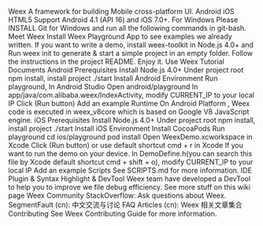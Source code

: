 Weex A framework for building Mobile cross-platform UI. Android iOS HTML5 Support Android 4.1 (API 16) and iOS 7.0+. For Windows Please INSTALL Git for Windows and run all the following commands in git-bash. Meet Weex Install Weex Playground App to see examples we already written. If you want to write a demo, install weex-toolkit in Node.js 4.0+ and Run weex init to generate & start a simple project in an empty folder. Follow the instructions in the project README. Enjoy it. Use Weex Tutorial Documents Android Prerequisites Install Node.js 4.0+ Under project root npm install, install project ./start Install Android Environment Run playground, In Android Studio Open android/playground In app/java/com.alibaba.weex/IndexActivity, modify CURRENT_IP to your local IP Click (Run button) Add an example Runtime On Android Platform , Weex code is executed in weex_v8core which is based on Google V8 JavaScript engine. iOS Prerequisites Install Node.js 4.0+ Under project root npm install, install project ./start Install iOS Environment Install CocoaPods Run playground cd ios/playground pod install Open WeexDemo.xcworkspace in Xcode Click (Run button) or use default shortcut cmd + r in Xcode If you want to run the demo on your device. In DemoDefine.h(you can search this file by Xcode default shortcut cmd + shift + o), modify CURRENT_IP to your local IP Add an example Scripts See SCRIPTS.md for more information. IDE Plugin & Syntax Highlight & DevTool Weex team have developed a DevTool to help you to improve we file debug efficiency. See more stuff on this wiki page Weex Community StackOverflow: Ask questions about Weex. SegmentFault (cn): 中文交流与讨论 FAQ Articles (cn): Weex 相关文章集合 Contributing See Weex Contributing Guide for more information.